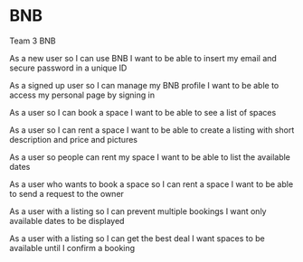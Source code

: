 # BNB
Team 3 BNB

As a new user
so I can use BNB
I want to be able to insert my email and secure password in a unique ID

As a signed up user
so I can manage my BNB profile
I want to be able to access my personal page by signing in

As a user
so I can book a space
I want to be able to see a list of spaces

As a user
so I can rent a space
I want to be able to create a listing with short description and price and pictures

As a user
so people can rent my space
I want to be able to list the available dates

As a user who wants to book a space
so I can rent a space
I want to be able to send a request to the owner

As a user with a listing
so I can prevent multiple bookings
I want only available dates to be displayed

As a user with a listing
so I can get the best deal
I want spaces to be available until I confirm a booking

